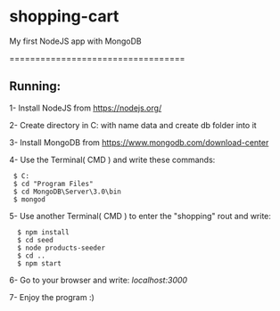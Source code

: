 # shopping-cart
My first NodeJS app with MongoDB

==================================

## Running: 

1- Install NodeJS from https://nodejs.org/

2- Create directory in C: with name data and create db folder into it

3- Install MongoDB from https://www.mongodb.com/download-center

4- Use the Terminal( CMD ) and write these commands:
 ```
  $ C:
  $ cd "Program Files"
  $ cd MongoDB\Server\3.0\bin
  $ mongod
```
5- Use another Terminal( CMD ) to enter the "shopping" rout and write:
```
  $ npm install
  $ cd seed
  $ node products-seeder
  $ cd ..
  $ npm start
```
6- Go to your browser and write: *localhost:3000*

7- Enjoy the program :)
